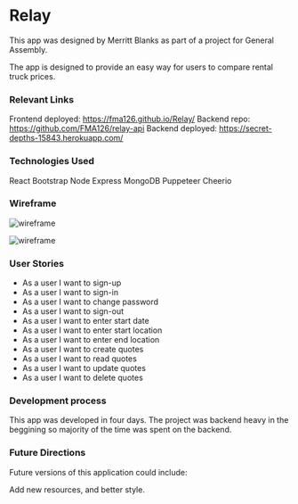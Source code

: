 # Relay
This app was designed by Merritt Blanks as part of a project for General Assembly.

The app is designed to provide an easy way for users to compare rental truck prices.

### Relevant Links
Frontend deployed: https://fma126.github.io/Relay/ Backend repo: https://github.com/FMA126/relay-api Backend deployed: https://secret-depths-15843.herokuapp.com/

### Technologies Used
React
Bootstrap
Node
Express
MongoDB
Puppeteer
Cheerio

### Wireframe
![wireframe](https://media.git.generalassemb.ly/user/20342/files/69e50c80-ac5f-11e9-9c00-b0fbec52c3db)

![wireframe](https://media.git.generalassemb.ly/user/20342/files/78332880-ac5f-11e9-8d4a-76c4866fa706)



### User Stories
- As a user I want to sign-up
- As a user I want to sign-in
- As a user I want to change password
- As a user I want to sign-out
- As a user I want to enter start date
- As a user I want to enter start location
- As a user I want to enter end location
- As a user I want to create quotes
- As a user I want to read quotes
- As a user I want to update quotes
- As a user I want to delete quotes

### Development process
This app was developed in four days. The project was backend heavy in the beggining so majority of the time was spent on the backend.

### Future Directions
Future versions of this application could include:

Add new resources, and better style.
